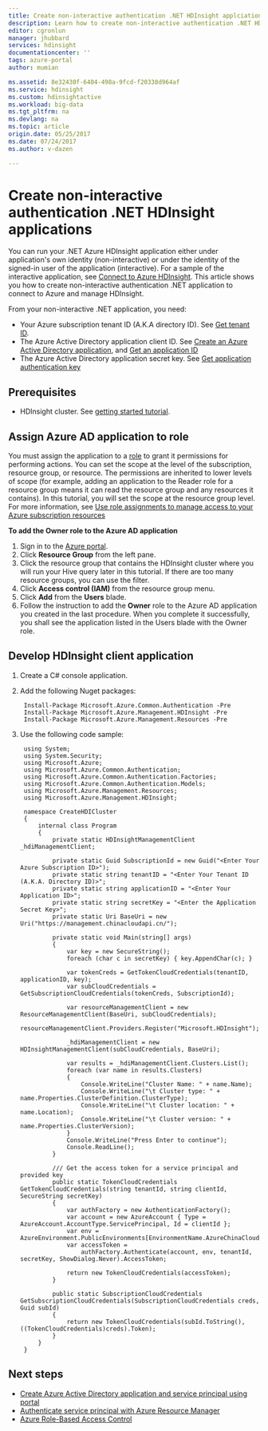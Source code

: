```yaml
---
title: Create non-interactive authentication .NET HDInsight applciations - Azure | Azure
description: Learn how to create non-interactive authentication .NET HDInsight applications.
editor: cgronlun
manager: jhubbard
services: hdinsight
documentationcenter: ''
tags: azure-portal
author: mumian

ms.assetid: 8e32430f-6404-498a-9fcd-f20338d964af
ms.service: hdinsight
ms.custom: hdinsightactive
ms.workload: big-data
ms.tgt_pltfrm: na
ms.devlang: na
ms.topic: article
origin.date: 05/25/2017
ms.date: 07/24/2017
ms.author: v-dazen

---
```

# Create non-interactive authentication .NET HDInsight applications
You can run your .NET Azure HDInsight application either under application's own identity (non-interactive) or under the identity of the signed-in user of the application (interactive). For a sample of the interactive application, see [Connect to Azure HDInsight](hdinsight-administer-use-dotnet-sdk.md#connect-to-azure-hdinsight). This article shows you how to create non-interactive authentication .NET application to connect to Azure and manage HDInsight.

From your non-interactive .NET application, you need:

* Your Azure subscription tenant ID (A.K.A directory ID). See [Get tenant ID](../azure-resource-manager/resource-group-create-service-principal-portal.md#get-tenant-id).
* The Azure Active Directory application client ID. See [Create an Azure Active Directory application](../azure-resource-manager/resource-group-create-service-principal-portal.md#create-an-azure-active-directory-application), and [Get an application ID](../azure-resource-manager/resource-group-create-service-principal-portal.md#get-application-id-and-authentication-key)
* The Azure Active Directory application secret key. See [Get application authentication key](../azure-resource-manager/resource-group-create-service-principal-portal.md#get-application-id-and-authentication-key)

## Prerequisites
* HDInsight cluster. See [getting started tutorial](hdinsight-hadoop-linux-tutorial-get-started.md#create-cluster).

## Assign Azure AD application to role
You must assign the application to a [role](../active-directory/role-based-access-built-in-roles.md) to grant it permissions for performing actions. You can set the scope at the level of the subscription, resource group, or resource. The permissions are inherited to lower levels of scope (for example, adding an application to the Reader role for a resource group means it can read the resource group and any resources it contains). In this tutorial, you will set the scope at the resource group level. For more information, see [Use role assignments to manage access to your Azure subscription resources](../active-directory/role-based-access-control-configure.md)

**To add the Owner role to the Azure AD application**

1. Sign in to the [Azure portal](https://portal.azure.cn).
2. Click **Resource Group** from the left pane.
3. Click the resource group that contains the HDInsight cluster where you will run your Hive query later in this tutorial. If there are too many resource groups, you can use the filter.
4. Click **Access control (IAM)** from the resource group menu.
5. Click **Add** from the **Users** blade.
6. Follow the instruction to add the **Owner** role to the Azure AD application you created in the last procedure. When you complete it successfully, you shall see the application listed in the Users blade with the Owner role.

## Develop HDInsight client application

1. Create a C# console application.
2. Add the following Nuget packages:

        Install-Package Microsoft.Azure.Common.Authentication -Pre
        Install-Package Microsoft.Azure.Management.HDInsight -Pre
        Install-Package Microsoft.Azure.Management.Resources -Pre

3. Use the following code sample:

        using System;
        using System.Security;
        using Microsoft.Azure;
        using Microsoft.Azure.Common.Authentication;
        using Microsoft.Azure.Common.Authentication.Factories;
        using Microsoft.Azure.Common.Authentication.Models;
        using Microsoft.Azure.Management.Resources;
        using Microsoft.Azure.Management.HDInsight;

        namespace CreateHDICluster
        {
            internal class Program
            {
                private static HDInsightManagementClient _hdiManagementClient;

                private static Guid SubscriptionId = new Guid("<Enter Your Azure Subscription ID>");
                private static string tenantID = "<Enter Your Tenant ID (A.K.A. Directory ID)>";
                private static string applicationID = "<Enter Your Application ID>";
                private static string secretKey = "<Enter the Application Secret Key>";
                private static Uri BaseUri = new Uri("https://management.chinacloudapi.cn/");

                private static void Main(string[] args)
                {
                    var key = new SecureString();
                    foreach (char c in secretKey) { key.AppendChar(c); }

                    var tokenCreds = GetTokenCloudCredentials(tenantID, applicationID, key);
                    var subCloudCredentials = GetSubscriptionCloudCredentials(tokenCreds, SubscriptionId);

                    var resourceManagementClient = new ResourceManagementClient(BaseUri, subCloudCredentials);
                    resourceManagementClient.Providers.Register("Microsoft.HDInsight");

                    _hdiManagementClient = new HDInsightManagementClient(subCloudCredentials, BaseUri);

                    var results = _hdiManagementClient.Clusters.List();
                    foreach (var name in results.Clusters)
                    {
                        Console.WriteLine("Cluster Name: " + name.Name);
                        Console.WriteLine("\t Cluster type: " + name.Properties.ClusterDefinition.ClusterType);
                        Console.WriteLine("\t Cluster location: " + name.Location);
                        Console.WriteLine("\t Cluster version: " + name.Properties.ClusterVersion);
                    }
                    Console.WriteLine("Press Enter to continue");
                    Console.ReadLine();
                }

                /// Get the access token for a service principal and provided key                
                public static TokenCloudCredentials GetTokenCloudCredentials(string tenantId, string clientId, SecureString secretKey)
                {
                    var authFactory = new AuthenticationFactory();
                    var account = new AzureAccount { Type = AzureAccount.AccountType.ServicePrincipal, Id = clientId };
                    var env = AzureEnvironment.PublicEnvironments[EnvironmentName.AzureChinaCloud];
                    var accessToken =
                        authFactory.Authenticate(account, env, tenantId, secretKey, ShowDialog.Never).AccessToken;

                    return new TokenCloudCredentials(accessToken);
                }

                public static SubscriptionCloudCredentials GetSubscriptionCloudCredentials(SubscriptionCloudCredentials creds, Guid subId)
                {
                    return new TokenCloudCredentials(subId.ToString(), ((TokenCloudCredentials)creds).Token);
                }
            }
        }

## Next steps
* [Create Azure Active Directory application and service principal using portal](../azure-resource-manager/resource-group-create-service-principal-portal.md)
* [Authenticate service principal with Azure Resource Manager](../azure-resource-manager/resource-group-authenticate-service-principal.md)
* [Azure Role-Based Access Control](../active-directory/role-based-access-control-configure.md)
